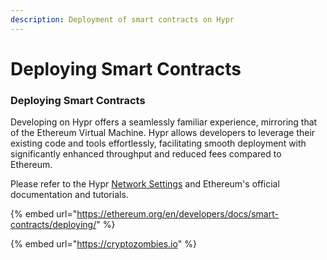 ```yaml
---
description: Deployment of smart contracts on Hypr
---
```


# Deploying Smart Contracts

### Deploying Smart Contracts[​](https://zkevm.polygon.technology/docs/develop#deploying-smart-contracts) <a href="#deploying-smart-contracts" id="deploying-smart-contracts"></a>

Developing on Hypr offers a seamlessly familiar experience, mirroring that of the Ethereum Virtual Machine. Hypr allows developers to leverage their existing code and tools effortlessly, facilitating smooth deployment with significantly enhanced throughput and reduced fees compared to Ethereum.

Please refer to the Hypr [Network Settings](network-settings.md) and Ethereum's official documentation and tutorials.

{% embed url="https://ethereum.org/en/developers/docs/smart-contracts/deploying/" %}

{% embed url="https://cryptozombies.io" %}
